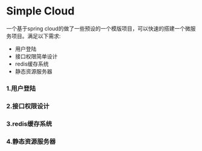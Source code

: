 # Simple Cloud

一个基于spring cloud的做了一些预设的一个模版项目，可以快速的搭建一个微服务项目。满足以下需求:
- 用户登陆
- 接口权限简单设计
- redis缓存系统
- 静态资源服务器

### 1.用户登陆

### 2.接口权限设计

### 3.redis缓存系统

### 4.静态资源服务器